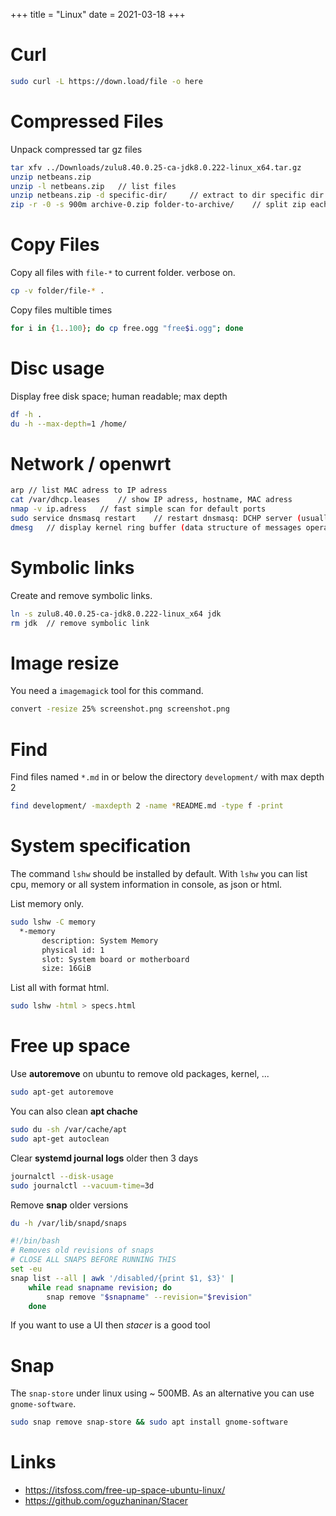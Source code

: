 +++
title = "Linux"
date = 2021-03-18
+++

# Curl
```bash
sudo curl -L https://down.load/file -o here
```

# Compressed Files
Unpack compressed tar gz files
```bash
tar xfv ../Downloads/zulu8.40.0.25-ca-jdk8.0.222-linux_x64.tar.gz
unzip netbeans.zip
unzip -l netbeans.zip	// list files
unzip netbeans.zip -d specific-dir/		// extract to dir specific dir
zip -r -0 -s 900m archive-0.zip folder-to-archive/    // split zip each 900MB; just archive no compress; recursivly.
```

# Copy Files
Copy all files with `file-*` to current folder. verbose on.
```bash
cp -v folder/file-* .
```

Copy files multible times
```bash
for i in {1..100}; do cp free.ogg "free$i.ogg"; done
```

# Disc usage
Display free disk space; human readable; max depth
```bash
df -h .
du -h --max-depth=1 /home/
```


# Network / openwrt
```bash
arp	// list MAC adress to IP adress
cat /var/dhcp.leases	// show IP adress, hostname, MAC adress
nmap -v ip.adress	// fast simple scan for default ports
sudo service dnsmasq restart	// restart dnsmasq: DCHP server (usually this is installed on openwrt)
dmesg	// display kernel ring buffer (data structure of messages operated by kernel)
```

# Symbolic links
Create and remove symbolic links.
```bash
ln -s zulu8.40.0.25-ca-jdk8.0.222-linux_x64 jdk
rm jdk  // remove symbolic link
```

# Image resize
You need a `imagemagick` tool for this command.
```bash
convert -resize 25% screenshot.png screenshot.png
```

# Find
Find files named `*.md` in or below the directory `development/` with max depth 2
```bash
find development/ -maxdepth 2 -name *README.md -type f -print
```

# System specification
The command `lshw` should be installed by default.
With `lshw` you can list cpu, memory or all system information in console, as json or html.

List memory only.
```bash
sudo lshw -C memory
  *-memory                  
       description: System Memory
       physical id: 1
       slot: System board or motherboard
       size: 16GiB
```

List all with format html.
```bash
sudo lshw -html > specs.html
```

# Free up space
Use __autoremove__ on ubuntu to remove old packages, kernel, ...
```bash
sudo apt-get autoremove
```
You can also clean __apt chache__
```bash
sudo du -sh /var/cache/apt
sudo apt-get autoclean
```
Clear __systemd journal logs__ older then 3 days
```bash
journalctl --disk-usage
sudo journalctl --vacuum-time=3d
```
Remove __snap__ older versions
```bash
du -h /var/lib/snapd/snaps

#!/bin/bash
# Removes old revisions of snaps
# CLOSE ALL SNAPS BEFORE RUNNING THIS
set -eu
snap list --all | awk '/disabled/{print $1, $3}' |
    while read snapname revision; do
        snap remove "$snapname" --revision="$revision"
    done
```
If you want to use a UI then _stacer_ is a good tool

# Snap
The `snap-store` under linux using ~ 500MB. As an alternative you can use `gnome-software`.
```bash
sudo snap remove snap-store && sudo apt install gnome-software
```

# Links
* https://itsfoss.com/free-up-space-ubuntu-linux/
* https://github.com/oguzhaninan/Stacer
